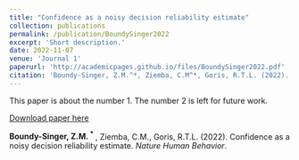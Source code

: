 ```yaml
---
title: "Confidence as a noisy decision reliability estimate"
collection: publications
permalink: /publication/BoundySinger2022
excerpt: 'Short description.'
date: 2022-11-07
venue: 'Journal 1'
paperurl: 'http://academicpages.github.io/files/BoundySinger2022.pdf'
citation: 'Boundy-Singer, Z.M.^*, Ziemba, C.M^*, Goris, R.T.L. (2022). &quot; Confidence as a noisy decision reliability estimate.&quot; <i>Nature Human Behavior</i>.'
---
```

This paper is about the number 1. The number 2 is left for future work.

[Download paper here](http://academicpages.github.io/files/BoundySinger2022.pdf)

<strong>Boundy-Singer, Z.M. <sup>*</sup> </strong>, Ziemba, C.M., Goris, R.T.L. (2022). Confidence as a noisy decision reliability estimate. <i>Nature Human Behavior</i>.
